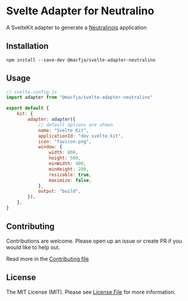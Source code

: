 # Svelte Adapter for Neutralino

A SvelteKit adapter to generate a [Neutralinojs](https://neutralino.js.org/) application

## Installation

```
npm install --save-dev @macfja/svelte-adapter-neutralino
```

## Usage

```javascript
// svelte.config.js
import adapter from "@macfja/svelte-adapter-neutralino"

export default {
    kit: {
        adapter: adapter({
            // default options are shown
            name: "Svelte Kit",
            applicationId: "dev.svelte.kit",
            icon: "favicon.png",
            window: {
                width: 800,
                height: 500,
                minWidth: 400,
                minHeight: 200,
                resizable: true,
                maximize: false,
            },
            output: "build",
        }),
    },
}
```

## Contributing

Contributions are welcome. Please open up an issue or create PR if you would like to help out.

Read more in the [Contributing file](CONTRIBUTING.md)

## License

The MIT License (MIT). Please see [License File](LICENSE.md) for more information.
